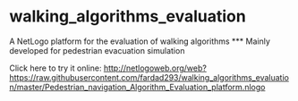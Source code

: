 # walking_algorithms_evaluation
A NetLogo platform for the evaluation of walking algorithms
*** Mainly developed for pedestrian evacuation simulation

Click here to try it online: http://netlogoweb.org/web?https://raw.githubusercontent.com/fardad293/walking_algorithms_evaluation/master/Pedestrian_navigation_Algorithm_Evaluation_platform.nlogo
